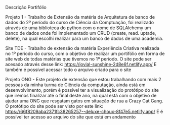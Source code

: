 Descrição Portifólio

Projeto 1 - Trabalho de Extensão da matéria de Arquitetura de banco de dados do 2º período do curso de Ciência da Comptuação, foi realizado através de uma biblioteca do python com o
nome de SQLAlchemy um banco de dados onde foi implementado um CRUD (create, read. uptade, delete), na qual escolhi realizar para um banco de dados de uma academia.

Site TDE - Trabalho de extensão da matéria Experiência Criativa realizada no 1º período do curso, com o objetivo de realizar um portifólio em forma de site web de todas matérias que tivemos no 1º período. 
O site pode ser acesado através desse link: https://jovial-sunshine-2d8e6f.netlify.app/
E também é possível acessar todo o arquivo criado para o site

Projeto ONG - Este projeto de extensão que estou trabalhando com mais 2 pessoas da minha turma de Ciência da computação, ainda está em desenvolvimento, porém é possível ter a visualização do protótipo do site que iremos finalizar até o final deste ano, na qual está com o objetivo de ajudar uma ONG que resgatam gatos em situação de rua a Crazy Cat Gang.
O protótipo do site pode ser visto por este link: https://66f8209aba2371fc38265257--deluxe-choux-8f47e5.netlify.app/
E é possível ter acesso ao arquivo do site que está em andamento
